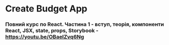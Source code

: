 # Create Budget App
### Повний курс по React. Частина 1 - вступ, теорія, компоненти React, JSX, state, props, Storybook - https://youtu.be/OBaeIZvq6Ng